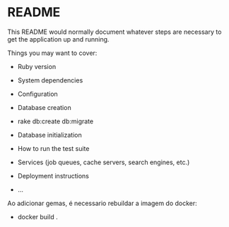 # README

This README would normally document whatever steps are necessary to get the
application up and running.

Things you may want to cover:

* Ruby version

* System dependencies

* Configuration

* Database creation
 - rake db:create db:migrate

* Database initialization

* How to run the test suite

* Services (job queues, cache servers, search engines, etc.)

* Deployment instructions

* ...

Ao adicionar gemas, é necessario rebuildar a imagem do docker:
- docker build .